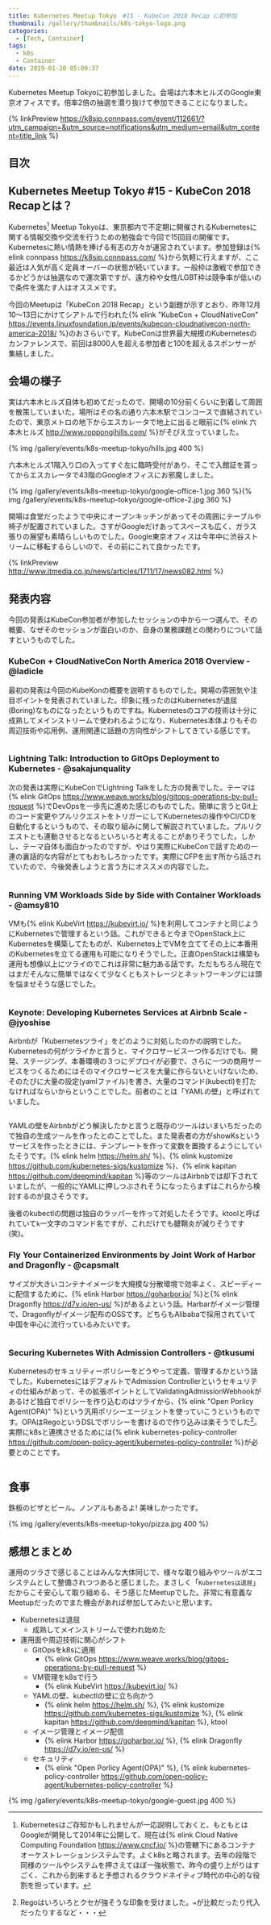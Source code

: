 ```yaml
---
title: Kubernetes Meetup Tokyo　#15 - KubeCon 2018 Recap に初参加
thumbnail: /gallery/thumbnails/k8s-tokyo-logo.png
categories:
  - [Tech, Container]
tags:
  - k8s
  - Container
date: 2019-01-20 05:09:37
---
```

Kubernetes Meetup Tokyoに初参加しました。会場は六本木ヒルズのGoogle東京オフィスです。倍率2倍の抽選を潜り抜けて参加できることになりました。

{% linkPreview https://k8sjp.connpass.com/event/112661/?utm_campaign=&utm_source=notifications&utm_medium=email&utm_content=title_link %}

<!-- more -->

## 目次
<!-- toc -->

## Kubernetes Meetup Tokyo #15 - KubeCon 2018 Recapとは？

Kubernetes[^1] Meetup Tokyoは、東京都内で不定期に開催されるKubernetesに関する情報交換や交流を行うための勉強会で今回で15回目の開催です。Kubernetesに熱い情熱を捧げる有志の方々が運営されています。参加登録は{% elink connpass https://k8sjp.connpass.com/ %}から気軽に行えますが、ここ最近は人気が高く定員オーバーの状態が続いています。一般枠は激戦で参加できるかどうかは抽選なので運次第ですが、遠方枠や女性/LGBT枠は競争率が低いので条件を満たす人はオススメです。

今回のMeetupは「KubeCon 2018 Recap」という副題が示すとおり、昨年12月10〜13日にかけてシアトルで行われた{% elink "KubeCon + CloudNativeCon" https://events.linuxfoundation.jp/events/kubecon-cloudnativecon-north-america-2018/ %}のおさらいです。KubeConは世界最大規模のKubernetesのカンファレンスで、前回は8000人を超える参加者と100を超えるスポンサーが集結しました。

[^1]: Kubernetesはご存知かもしれませんが一応説明しておくと、もともとはGoogleが開発して2014年に公開して、現在は{% elink Cloud Native Computing Foundation https://www.cncf.io/ %}の管轄下にあるコンテナオーケストレーションシステムです。よくk8sと略されます。去年の段階で同様のツールやシステムを押さえてほぼ一強状態で、昨今の盛り上がりはすごく、これから到来すると予想されるクラウドネイティブ時代の中心的な役割を担っています。

## 会場の様子

実は六本木ヒルズ自体も初めてだったので、開場の10分前くらいに到着して周囲を散策していまいた。場所はその名の通り六本木駅でコンコースで直結されていたので、東京メトロの地下からエスカレータで地上に出ると眼前に{% elink 六本木ヒルズ http://www.roppongihills.com/ %}がそびえ立っていました。

{% img /gallery/events/k8s-meetup-tokyo/hills.jpg 400 %}

六本木ヒルズ1階入り口の入ってすぐ左に臨時受付があり、そこで入館証を貰ってからエスカレータで43階のGoogleオフィスにお邪魔しました。

{% img /gallery/events/k8s-meetup-tokyo/google-office-1.jpg 360 %}{% img /gallery/events/k8s-meetup-tokyo/google-office-2.jpg 360 %}

開場は食堂だったようで中央にオープンキッチンがあってその周囲にテーブルや椅子が配置されていました。さすがGoogleだけあってスペースも広く、ガラス張りの展望も素晴らしいものでした。Google東京オフィスは今年中に渋谷ストリームに移転するらしいので、その前にこれて良かったです。

{% linkPreview http://www.itmedia.co.jp/news/articles/1711/17/news082.html %}

## 発表内容

今回の発表はKubeCon参加者が参加したセッションの中から一つ選んで、その概要、なぜそのセッションが面白いのか、自身の業務課題との関わりについて話すというものでした。

### KubeCon + CloudNativeCon North America 2018 Overview - @ladicle

最初の発表は今回のKubeKonの概要を説明するものでした。開場の雰囲気や注目ポイントを発表されていました。印象に残ったのはKubernetesが退屈(Boring)なものになったというものですね。Kubernetesのコアの技術は十分に成熟してメインストリームで使われるようになり、Kubernetes本体よりもその周辺技術や応用例、運用関連に話題の方向性がシフトしてきている感じです。

<div style="display:flex;justify-content: center;"><div style="width: 80%;"><script async class="speakerdeck-embed" data-id="4a061694787a4febac0e96845d58b961" data-ratio="1.77777777777778" src="//speakerdeck.com/assets/embed.js"></script></div></div>

### Lightning Talk: Introduction to GitOps Deployment to Kubernetes - @sakajunquality

次の発表は実際にKubeConでLightning Talkをした方の発表でした。テーマは{% elink GitOps https://www.weave.works/blog/gitops-operations-by-pull-request %}でDevOpsを一歩先に進めた感じのものでした。簡単に言うとGit上のコード変更やプルリクエストをトリガーにしてKubernetesの操作やCI/CDを自動化するというもので、その取り組みに関して解説されていました。プルリクエストとも連動させるとなるといろいろと考えることがありそうでした。しかし、テーマ自体も面白かったのですが、やはり実際にKubeConで話すための一連の裏話的な内容がとてもおもしろかったです。実際にCFPを出す所から話されていたので、今後発表しようと言う方にオススメの内容でした。

<div style="display:flex;justify-content: center;"><div style="width: 80%;"><script async class="speakerdeck-embed" data-id="b35927301e4a4d51b9ea4cebe66e1ace" data-ratio="1.77777777777778" src="//speakerdeck.com/assets/embed.js"></script></div></div>

### Running VM Workloads Side by Side with Container Workloads - @amsy810

VMも{% elink KubeVirt https://kubevirt.io/ %}を利用してコンテナと同じようにKubernetesで管理するという話。これができると今までOpenStack上にKubernetesを構築してたものが、Kubernetes上でVMを立ててその上に本番用のKubernetesを立てる運用も可能になりそうでした。正直OpenStackは構築も運用も想像以上にツライのでこれは非常に魅力ある話です。ただもちろん現在ではまだそんなに簡単ではなくて少なくともストレージとネットワーキングには頭を悩ませそうな感じでした。

<div style="display:flex;justify-content: center;"><div style="width: 80%;"><script async class="speakerdeck-embed" data-id="967f8a5f31cd4d6585e3f69c0031dd8b" data-ratio="1.77777777777778" src="//speakerdeck.com/assets/embed.js"></script></div></div>

### Keynote: Developing Kubernetes Services at Airbnb Scale - @jyoshise

Airbnbが「Kubernetesツライ」をどのように対処したのかの説明でした。Kubernetesの何がツライかと言うと、マイクロサービス一つ作るだけでも、開発、ステージング、本番環境の３つにデプロイが必要で、さらに一つの商用サービスをつくるためにはそのマイクロサービスを大量に作らないといけないため、そのたびに大量の設定(yamlファイル)を書き、大量のコマンド(kubectl)を打たなければならいからということでした。前者のことは「YAMLの壁」と呼ばれていました。

<div style="display:flex;justify-content: center;"><div style="width: 80%;"><script async class="speakerdeck-embed" data-id="f88a70e3de3f4e35955c3170098ae532" data-ratio="1.77777777777778" src="//speakerdeck.com/assets/embed.js"></script></div></div>

YAMLの壁をAirbnbがどう解決したかと言うと既存のツールはいまいちだったので独自の生成ツールを作ったとのことでした。また発表者の方がshowKsというサービスを作ったときには、テンプレートを作って変数を置換するようにしていたそうです。{% elink helm https://helm.sh/ %}、{% elink kustomize https://github.com/kubernetes-sigs/kustomize %}、{% elink kapitan https://github.com/deepmind/kapitan %}等のツールはAirbnbでは却下されていましたが、一般的にYAMLに押しつぶされそうになったらまずはこれらから検討するのが良さそうです。

後者のkubectlの問題は独自のラッパーを作って対処したそうです。ktoolと呼ばれていて`k`一文字のコマンド名ですが、これだけでも腱鞘炎が減りそうです(笑)。

### Fly Your Containerized Environments by Joint Work of Harbor and Dragonfly - @capsmalt

サイズが大きいコンテナイメージを大規模な分散環境で効率よく、スピーディーに配信するために、{% elink Harbor https://goharbor.io/ %}と{% elink Dragonfly https://d7y.io/en-us/ %}があるよという話。Harbarがイメージ管理で、Dragonflyがイメージ配布のOSSです。どちらもAlibabaで採用されていて中国を中心に流行っているみたいです。

<div style="display:flex;justify-content: center;"><div style="width: 80%;"><script async class="speakerdeck-embed" data-id="73282a3ab0874b58a37b7ee816842c1c" data-ratio="1.77777777777778" src="//speakerdeck.com/assets/embed.js"></script></div></div>

### Securing Kubernetes With Admission Controllers - @tkusumi

Kubernetesのセキュリティーポリシーをどうやって定義、管理するかという話でした。KubernetesにはデフォルトでAdmission Controllerというセキュリティの仕組みがあって、その拡張ポイントとしてValidatingAdmissionWebhookがあるけど独自でポリシーを作り込むのはツライから、{% elink "Open Porlicy Agent(OPA)" %}という汎用ポリシーエージェントを使っていこうというものです。OPAはRegoというDSLでポリシーを書けるので作り込みは楽そうでした[^2]。実際にk8sと連携させるためには{% elink kubernetes-policy-controller https://github.com/open-policy-agent/kubernetes-policy-controller %}が必要とのことです。

<div style="display:flex;justify-content: center;"><div style="width: 80%;"><script async class="speakerdeck-embed" data-id="23d2db5823ea46408510f7c0c695041b" data-ratio="1.77777777777778" src="//speakerdeck.com/assets/embed.js"></script></div></div>

[^2]: Regoはいろいろとクセが強そうな印象を受けました。`=`が比較だったり代入だったりするなど・・・

## 食事

鉄板のピザとビール。ノンアルもあるよ!
美味しかったです。

{% img /gallery/events/k8s-meetup-tokyo/pizza.jpg 400 %}

## 感想とまとめ

運用のツラさで感じることはみんな大体同じで、様々な取り組みやツールがエコシステムとして整備されつつあると感じました。まさしく「`Kubernetesは退屈`」だからこそ安心して取り組める、そう感じたMeetupでした。非常に有意義なMeetupだったのでまた機会があれば参加してみたいと思います。

- Kubernetesは退屈
  - 成熟してメインストリームで使われ始めた
- 運用面や周辺技術に関心がシフト
  - GitOpsをk8sに適用
    - {% elink GitOps https://www.weave.works/blog/gitops-operations-by-pull-request %}
  - VM管理をk8sで行う
    - {% elink KubeVirt https://kubevirt.io/ %}
  - YAMLの壁、kubectlの壁に立ち向かう
    - {% elink helm https://helm.sh/ %}, {% elink kustomize https://github.com/kubernetes-sigs/kustomize %}, {% elink kapitan https://github.com/deepmind/kapitan %}, ktool
  - イメージ管理とイメージ配信
    - {% elink Harbor https://goharbor.io/ %}, {% elink Dragonfly https://d7y.io/en-us/ %}
  - セキュリティ
    - {% elink "Open Porlicy Agent(OPA)" %}, {% elink kubernetes-policy-controller https://github.com/open-policy-agent/kubernetes-policy-controller %}

{% img /gallery/events/k8s-meetup-tokyo/google-guest.jpg 400 %}
